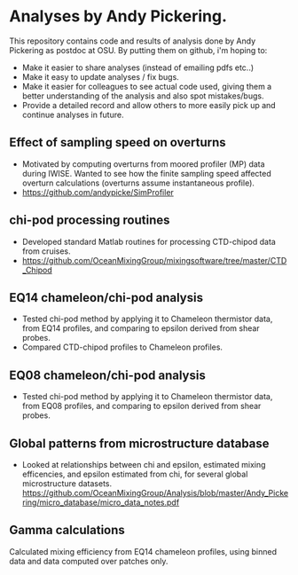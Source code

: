 # Analyses by Andy Pickering.

This repository contains code and results of analysis done by Andy Pickering as postdoc at OSU. By putting them on github, i'm hoping to:
- Make it easier to share analyses (instead of emailing pdfs etc..)
- Make it easy to update analyses / fix bugs.
- Make it easier for colleagues to see actual code used, giving them a better understanding of the analysis and also spot mistakes/bugs.
- Provide a detailed record and allow others to more easily pick up and continue analyses in future.


## Effect of sampling speed on overturns 
- Motivated by computing overturns from moored profiler (MP) data during IWISE. Wanted to see how the finite sampling speed affected overturn calculations (overturns assume instantaneous profile).
- <https://github.com/andypicke/SimProfiler>

## chi-pod processing routines
- Developed standard Matlab routines for processing CTD-chipod data from cruises. 
- <https://github.com/OceanMixingGroup/mixingsoftware/tree/master/CTD_Chipod>

## EQ14 chameleon/chi-pod analysis 
- Tested chi-pod method by applying it to Chameleon thermistor data, from EQ14 profiles, and comparing to epsilon derived from shear probes.
- Compared CTD-chipod profiles to Chameleon profiles.

## EQ08 chameleon/chi-pod analysis 
- Tested chi-pod method by applying it to Chameleon thermistor data, from EQ08 profiles, and comparing to epsilon derived from shear probes.

## Global patterns from microstructure database
- Looked at relationships between chi and epsilon, estimated mixing efficencies, and epsilon estimated from chi, for several global microstructure datasets.
<https://github.com/OceanMixingGroup/Analysis/blob/master/Andy_Pickering/micro_database/micro_data_notes.pdf>

## Gamma calculations
Calculated mixing efficiency from EQ14 chameleon profiles, using binned data and data computed over patches only. 



